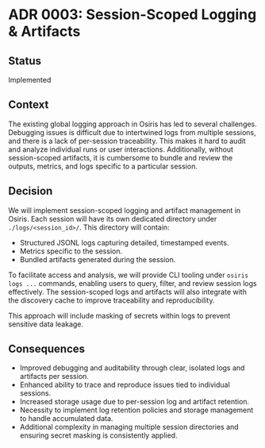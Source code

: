# ADR 0003: Session-Scoped Logging & Artifacts

## Status
Implemented

## Context
The existing global logging approach in Osiris has led to several challenges. Debugging issues is difficult due to intertwined logs from multiple sessions, and there is a lack of per-session traceability. This makes it hard to audit and analyze individual runs or user interactions. Additionally, without session-scoped artifacts, it is cumbersome to bundle and review the outputs, metrics, and logs specific to a particular session.

## Decision
We will implement session-scoped logging and artifact management in Osiris. Each session will have its own dedicated directory under `./logs/<session_id>/`. This directory will contain:

- Structured JSONL logs capturing detailed, timestamped events.
- Metrics specific to the session.
- Bundled artifacts generated during the session.

To facilitate access and analysis, we will provide CLI tooling under `osiris logs ...` commands, enabling users to query, filter, and review session logs effectively. The session-scoped logs and artifacts will also integrate with the discovery cache to improve traceability and reproducibility.

This approach will include masking of secrets within logs to prevent sensitive data leakage.

## Consequences
- Improved debugging and auditability through clear, isolated logs and artifacts per session.
- Enhanced ability to trace and reproduce issues tied to individual sessions.
- Increased storage usage due to per-session log and artifact retention.
- Necessity to implement log retention policies and storage management to handle accumulated data.
- Additional complexity in managing multiple session directories and ensuring secret masking is consistently applied.
